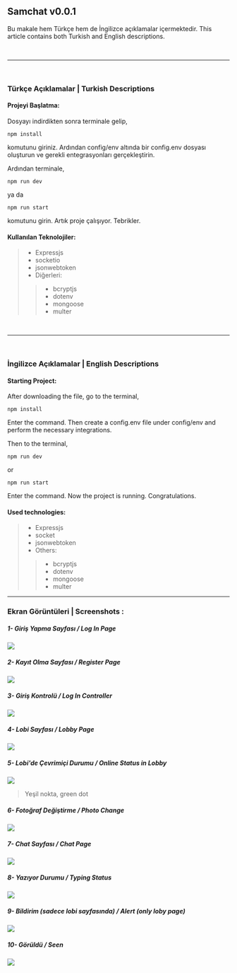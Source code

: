 ## Samchat v0.0.1

Bu makale hem Türkçe hem de İngilizce açıklamalar içermektedir. This article contains both Turkish and English descriptions.

<br>

<hr>

<br>

### Türkçe Açıklamalar | Turkish Descriptions

#### Projeyi Başlatma:
Dosyayı indirdikten sonra terminale gelip,

```
npm install
```

komutunu giriniz. Ardından config/env altında bir config.env dosyası oluşturun ve gerekli entegrasyonları gerçekleştirin.

Ardından terminale,

```
npm run dev
```

ya da

```
npm run start
```

komutunu girin. Artık proje çalışıyor. Tebrikler.

#### Kullanılan Teknolojiler:
> + Expressjs
> + socketio
> + jsonwebtoken
> + Diğerleri:
>> + bcryptjs
>> + dotenv
>> + mongoose
>> + multer

<br>

<hr>

<br>

### İngilizce Açıklamalar | English Descriptions

#### Starting Project:
After downloading the file, go to the terminal,

```
npm install
```

Enter the command. Then create a config.env file under config/env and perform the necessary integrations.

Then to the terminal,

```
npm run dev
```

or

```
npm run start
```

Enter the command. Now the project is running. Congratulations.

#### Used technologies:
> + Expressjs
> + socket
> + jsonwebtoken
> + Others:
>> + bcryptjs
>> + dotenv
>> + mongoose
>> + multer

<hr>

### Ekran Görüntüleri | Screenshots :

##### 1- Giriş Yapma Sayfası / Log In Page
![](./readmeImages/login.PNG)

##### 2- Kayıt Olma Sayfası / Register Page
![](./readmeImages/register.PNG)

##### 3- Giriş Kontrolü / Log In Controller
![](./readmeImages/access.PNG)

##### 4- Lobi Sayfası / Lobby Page
![](./readmeImages/lobby.PNG)

##### 5- Lobi'de Çevrimiçi Durumu / Online Status in Lobby
![](./readmeImages/online.PNG)

> Yeşil nokta, green dot

##### 6- Fotoğraf Değiştirme / Photo Change
![](./readmeImages/upload.PNG)

##### 7- Chat Sayfası / Chat Page
![](./readmeImages/chat.PNG)

##### 8- Yazıyor Durumu / Typing Status
![](./readmeImages/typing.PNG)

##### 9- Bildirim (sadece lobi sayfasında) / Alert (only loby page)
![](./readmeImages/alertify.PNG)

##### 10- Görüldü / Seen
![](./readmeImages/seen.PNG)